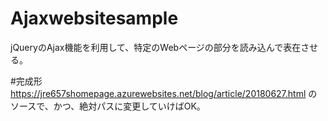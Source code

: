 # Ajaxwebsitesample
jQueryのAjax機能を利用して、特定のWebページの部分を読み込んで表在させる。

#完成形
https://jre657shomepage.azurewebsites.net/blog/article/20180627.html
のソースで、かつ、絶対パスに変更していけばOK。
